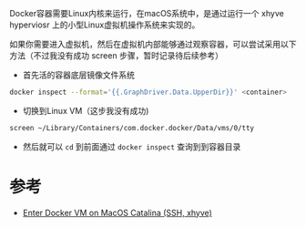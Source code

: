 Docker容器需要Linux内核来运行，在macOS系统中，是通过运行一个 xhyve hyperviosr 上的小型Linux虚拟机操作系统来实现的。

如果你需要进入虚拟机，然后在虚拟机内部能够通过观察容器，可以尝试采用以下方法（不过我没有成功 screen 步骤，暂时记录待后续参考）

- 首先活的容器底层镜像文件系统

```bash
docker inspect --format='{{.GraphDriver.Data.UpperDir}}' <container>
```

- 切换到Linux VM（这步我没有成功)

```bash
screen ~/Library/Containers/com.docker.docker/Data/vms/0/tty
```

- 然后就可以 `cd` 到前面通过 `docker inspect` 查询到到容器目录

# 参考

* [Enter Docker VM on MacOS Catalina (SSH, xhyve)](https://ekartco.com/2019/12/enter-docker-vm-on-macos-catalina-ssh-xhyve/)